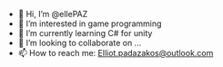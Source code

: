 - 👋 Hi, I’m @ellePAZ
- 👀 I’m interested in game programming
- 🌱 I’m currently learning C# for unity
- 💞️ I’m looking to collaborate on ...
- 📫 How to reach me: Elliot.padazakos@outlook.com

<!---
ellePAZ/ellePAZ is a ✨ special ✨ repository because its `README.md` (this file) appears on your GitHub profile.
You can click the Preview link to take a look at your changes.
--->
